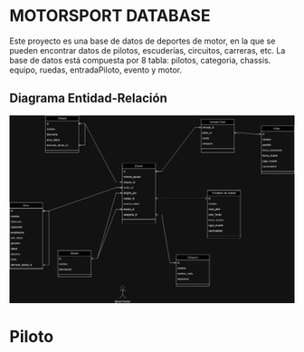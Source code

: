 # MOTORSPORT DATABASE
Este proyecto es una base de datos de deportes de motor, en la que se pueden encontrar datos de pilotos, escuderías, 
circuitos, carreras, etc. La base de datos está compuesta por 8 tabla: pilotos, categoria, chassis. equipo, ruedas, entradaPiloto, evento y motor.

## Diagrama Entidad-Relación
![Diagrama Entidad-Relación](src/main/resources/imagenes/diagrama.png)
# Piloto
